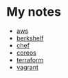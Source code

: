My notes
========

* [aws](aws.md)
* [berkshelf](berkshelf.md)
* [chef](chef.md)
* [coreos](coreos.md)
* [terraform](terraform.md)
* [vagrant](vagrant.md)
